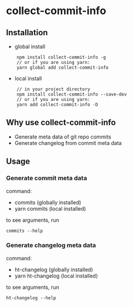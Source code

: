 # collect-commit-info
## Installation
* global install
```
    npm install collect-commit-info -g
    // or if you are using yarn:
    yarn global add collect-commit-info
```
* local install
```
    // in your project directory
    npm install collect-commit-info --save-dev
    // or if you are using yarn:
    yarn add collect-commit-info -D
```
## Why use collect-commit-info

* Generate meta data of git repo commits
* Generate changelog from commit meta data

## Usage

### Generate commit meta data
command:  
* commits (globally installed)
* yarn commits (local installed)

to see arguments, run 
```
commits --help
```

### Generate changelog meta data

command:  
* ht-changelog (globally installed)
* yarn ht-changelog (local installed)

to see arguments, run 
```
ht-changelog --help
```